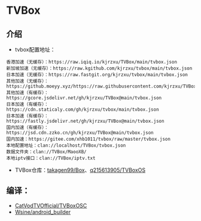 # TVBox

## 介绍
- tvbox配置地址：
```
香港加速（无缓存）：https://raw.iqiq.io/kjrzxu/TVBox/main/tvbox.json
新加坡加速（无缓存）：https://raw.kgithub.com/kjrzxu/tvbox/main/tvbox.json
日本加速（无缓存）：https://raw.fastgit.org/kjrzxu/tvbox/main/tvbox.json
其他加速（无缓存）：https://github.moeyy.xyz/https://raw.githubusercontent.com/kjrzxu/TVBox/main/tvbox.json
其他加速（有缓存）：https://gcore.jsdelivr.net/gh/kjrzxu/TVBox@main/tvbox.json
日本加速（有缓存）：https://cdn.staticaly.com/gh/kjrzxu/tvbox/main/tvbox.json
日本加速（有缓存）：https://fastly.jsdelivr.net/gh/kjrzxu/TVBox@main/tvbox.json
国内加速（有缓存）：https://jsd.cdn.zzko.cn/gh/kjrzxu/TVBox@main/tvbox.json
国内加速：https://gitee.com/xhb1011/tvbox/raw/master/tvbox.json
本地配置地址：clan://localhost/TVBox/tvbox.json
数据文件夹：clan://TVBox/MaooXB/
本地iptv接口：clan://TVBox/iptv.txt
```
- TVBox仓库：[takagen99/Box](https://github.com/takagen99/Box)、[q215613905/TVBoxOS](https://github.com/q215613905/TVBoxOS)

## 编译：
- [CatVodTVOfficial/TVBoxOSC](https://github.com/CatVodTVOfficial/TVBoxOSC) 
- [Wsine/android_builder](https://github.com/Wsine/android_builder) 
